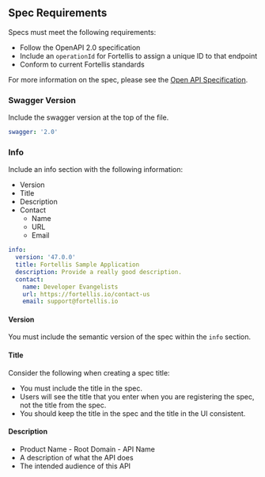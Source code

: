 ## Spec Requirements

Specs must meet the following requirements:

- Follow the OpenAPI 2.0 specification
- Include an `operationId` for Fortellis to assign a unique ID to that endpoint
- Conform to current Fortellis standards

For more information on the spec, please see the [Open API Specification](https://github.com/OAI/OpenAPI-Specification/blob/master/versions/2.0.md).

### Swagger Version

Include the swagger version at the top of the file.

```yaml
swagger: '2.0'
```

### Info

Include an info section with the following information:

- Version
- Title
- Description
- Contact
  - Name
  - URL
  - Email

```yaml
info:
  version: '47.0.0'
  title: Fortellis Sample Application
  description: Provide a really good description.
  contact:
    name: Developer Evangelists
    url: https://fortellis.io/contact-us
    email: support@fortellis.io
```

#### Version

You must include the semantic version of the spec within the `info` section.

#### Title

Consider the following when creating a spec title:

- You must include the title in the spec.
- Users will see the title that you enter when you are registering the spec, not the title from the spec.
- You should keep the title in the spec and the title in the UI consistent.

#### Description

- Product Name - Root Domain - API Name
- A description of what the API does
- The intended audience of this API
